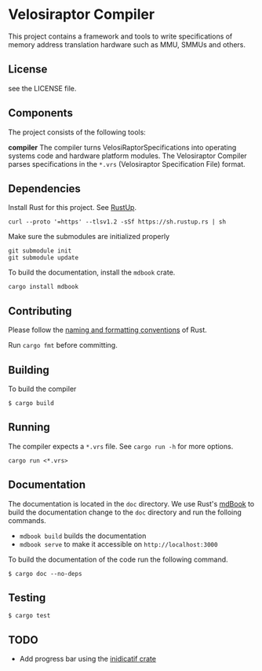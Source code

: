 # Velosiraptor Compiler

This project contains a framework and tools to write specifications of
memory address translation hardware such as MMU, SMMUs and others.

## License

see the LICENSE file.

## Components

The project consists of the following tools:

**compiler**
The compiler turns VelosiRaptorSpecifications into operating systems code and
hardware platform modules.
The Velosiraptor Compiler parses specifications in the `*.vrs` (Velosiraptor Specification File)
format.


## Dependencies

Install Rust for this project. See [RustUp](https://rustup.rs/).

```
curl --proto '=https' --tlsv1.2 -sSf https://sh.rustup.rs | sh

```

Make sure the submodules are initialized properly
```
git submodule init
git submodule update
```

To build the documentation, install the `mdbook` crate.

```
cargo install mdbook
```

## Contributing

Please follow the [naming and formatting conventions](https://doc.rust-lang.org/1.0.0/style/style/naming/README.html)
of Rust.

Run `cargo fmt` before committing.

## Building

To build the compiler

```
$ cargo build
```

## Running

The compiler expects a `*.vrs` file. See `cargo run -h` for more options.

```
cargo run <*.vrs>
```

## Documentation

The documentation is located in the `doc` directory.
We use Rust's [mdBook](https://github.com/rust-lang/mdBook) to build the documentation change
to the `doc` directory and run the folloing commands.

 * `mdbook build` builds the documentation
 * `mdbook serve` to make it accessible on `http://localhost:3000`


To build the documentation of the code run the following command.

```
$ cargo doc --no-deps
```



## Testing

```
$ cargo test
```

## TODO
- Add progress bar using the [inidicatif crate](https://docs.rs/indicatif/0.16.2/indicatif/)
